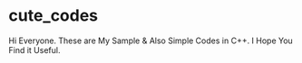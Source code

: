 # cute_codes
Hi Everyone. These are My Sample &amp; Also Simple Codes in C++. I Hope You Find it Useful.
